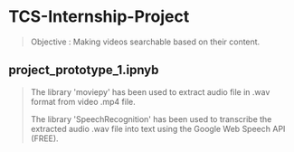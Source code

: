 # TCS-Internship-Project
> Objective : Making videos searchable based on their content.

## project_prototype_1.ipnyb
> The library 'moviepy' has been used to extract audio file in .wav format from video .mp4 file.
> 
> The library 'SpeechRecognition' has been used to transcribe the extracted audio .wav file into text using the Google Web Speech API (FREE).

